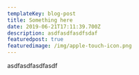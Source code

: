 ```yaml
---
templateKey: blog-post
title: Something here
date: 2019-06-21T17:11:39.700Z
description: asdfasdfasdfsdaf
featuredpost: true
featuredimage: /img/apple-touch-icon.png
---
```

asdfasdfasdfasdf
